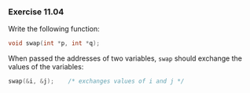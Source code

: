 ### Exercise 11.04
Write the following function:

```c
void swap(int *p, int *q);
```

When passed the addresses of two variables, `swap` should exchange the values of
the variables:

```c
swap(&i, &j);    /* exchanges values of i and j */
```
